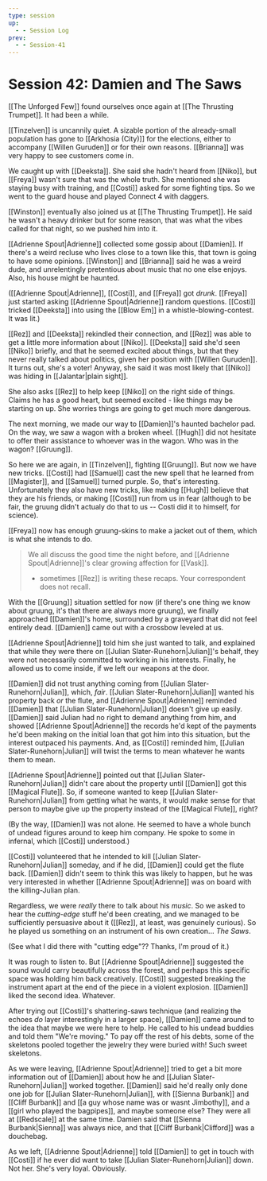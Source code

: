 ```yaml
---
type: session
up:
  - - Session Log
prev:
  - - Session-41
---
```


# Session 42: Damien and The Saws

[[The Unforged Few]] found ourselves once again at [[The Thrusting Trumpet]]. It had been a while.

[[Tinzelven]] is uncannily quiet. A sizable portion of the already-small population has gone to [[Arkhosia (City)]] for the elections, either to accompany [[Willen Guruden]] or for their own reasons. [[Brianna]] was very happy to see customers come in.

We caught up with [[Deeksta]]. She said she hadn't heard from [[Niko]], but [[Freya]] wasn't sure that was the whole truth. She mentioned she was staying busy with training, and [[Costi]] asked for some fighting tips. So we went to the guard house and played Connect 4 with daggers.

[[Winston]] eventually also joined us at [[The Thrusting Trumpet]]. He said he wasn't a heavy drinker but for some reason, that was what the vibes called for that night, so we pushed him into it. 

[[Adrienne Spout|Adrienne]] collected some gossip about [[Damien]]. If there's a weird recluse who lives close to a town like this, that town is going to have some opinions. [[Winston]] and [[Brianna]] said he was a weird dude, and unrelentingly pretentious about music that no one else enjoys. Also, his house might be haunted. 

([[Adrienne Spout|Adrienne]], [[Costi]], and [[Freya]] got *drunk*. [[Freya]] just started asking [[Adrienne Spout|Adrienne]] random questions. [[Costi]] tricked [[Deeksta]] into using the [[Blow Em]] in a whistle-blowing-contest. It was lit.)

[[Rez]] and [[Deeksta]] rekindled their connection, and [[Rez]] was able to get a little more information about [[Niko]]. [[Deeksta]] said she'd seen [[Niko]] briefly, and that he seemed excited about things, but that they never really talked about politics, given her position with [[Willen Guruden]]. It turns out, she's a voter! Anyway, she said it was most likely that [[Niko]] was hiding in [[Jalantar|plain sight]]. 

 She also asks [[Rez]] to help keep [[Niko]] on the right side of things. Claims he has a good heart, but seemed excited - like things may be starting on up. She worries things are going to get much more dangerous. 

The next morning, we made our way to [[Damien]]'s haunted bachelor pad. On the way, we saw a wagon with a broken wheel. [[Hugh]] did not hesitate to offer their assistance to whoever was in the wagon. Who was in the wagon? [[Gruung]]. 

So here we are again, in [[Tinzelven]], fighting [[Gruung]]. But now we have new tricks. [[Costi]] had [[Samuel]] cast the new spell that he learned from [[Magister]], and [[Samuel]] turned purple. So, that's interesting. Unfortunately they also have new tricks, like making [[Hugh]] believe that they are his friends, or making [[Costi]] run from us in fear (although to be fair, the gruung didn't actualy do that to us -- Costi did it to himself, for science).

[[Freya]] now has enough gruung-skins to make a jacket out of them, which is what she intends to do. 

> We all discuss the good time the night before, and [[Adrienne Spout|Adrienne]]'s clear growing affection for [[Vask]].
> 
> - sometimes [[Rez]] is writing these recaps. Your correspondent does not recall.

With the [[Gruung]] situation settled for now (if there's one thing we know about gruung, it's that there are always more gruung), we finally approached [[Damien]]'s home, surrounded by a graveyard that did not feel entirely dead. [[Damien]] came out with a crossbow leveled at us.

[[Adrienne Spout|Adrienne]] told him she just wanted to talk, and explained that while they were there on [[Julian Slater-Runehorn|Julian]]'s behalf, they were not necessarily committed to working in his interests. Finally, he allowed us to come inside, if we left our weapons at the door. 

[[Damien]] did not trust anything coming from [[Julian Slater-Runehorn|Julian]], which, *fair*. [[Julian Slater-Runehorn|Julian]] wanted his property back *or* the flute, and [[Adrienne Spout|Adrienne]] reminded [[Damien]] that [[Julian Slater-Runehorn|Julian]] doesn't give up easily. [[Damien]] said Julian had no right to demand anything from him, and showed [[Adrienne Spout|Adrienne]] the records he'd kept of the payments he'd been making on the initial loan that got him into this situation, but the interest outpaced his payments. And, as [[Costi]] reminded him, [[Julian Slater-Runehorn|Julian]] will twist the terms to mean whatever he wants them to mean.

[[Adrienne Spout|Adrienne]] pointed out that [[Julian Slater-Runehorn|Julian]] didn't care about the property until [[Damien]] got this [[Magical Flute]]. So, if someone wanted to keep [[Julian Slater-Runehorn|Julian]] from getting what he wants, it would make sense for that person to maybe give up the property instead of the [[Magical Flute]], right?

(By the way, [[Damien]] was not alone. He seemed to have a whole bunch of undead figures around to keep him company. He spoke to some in infernal, which [[Costi]] understood.)

[[Costi]] volunteered that he intended to kill [[Julian Slater-Runehorn|Julian]] someday, and if he did, [[Damien]] could get the flute back. [[Damien]] didn't seem to think this was likely to happen, but he was very interested in whether [[Adrienne Spout|Adrienne]] was on board with the killing-Julian plan. 

Regardless, we were *really* there to talk about his *music*. So we asked to hear the *cutting-edge* stuff he'd been creating, and we managed to be sufficiently persuasive about it ([[Rez]], at least, was genuinely curious). So he played us something on an instrument of his own creation... *The Saws*. 

(See what I did there with "cutting edge"?? Thanks, I'm proud of it.)

It was rough to listen to. But [[Adrienne Spout|Adrienne]] suggested the sound would carry beautifully across the forest, and perhaps this specific space was holding him back creatively. [[Costi]] suggested breaking the instrument apart at the end of the piece in a violent explosion. [[Damien]] liked the second idea. Whatever. 

After trying out [[Costi]]'s shattering-saws technique (and realizing the echoes *do* layer interestingly in a larger space), [[Damien]] came around to the idea that maybe we were here to help. He called to his undead buddies and told them "We're moving." To pay off the rest of his debts, some of the skeletons pooled together the jewelry they were buried with! Such sweet skeletons.

As we were leaving, [[Adrienne Spout|Adrienne]] tried to get a bit more information out of [[Damien]] about how he and [[Julian Slater-Runehorn|Julian]] worked together. [[Damien]] said he'd really only done one job for [[Julian Slater-Runehorn|Julian]], with [[Sienna Burbank]] and [[Cliff Burbank]] and [[a guy whose name was or wasnt Jimbothy]], and a [[girl who played the bagpipes]], and maybe someone else? They were all at [[Redscale]] at the same time. Damien said that [[Sienna Burbank|Sienna]] was always nice, and that [[Cliff Burbank|Clifford]] was a douchebag. 

As we left, [[Adrienne Spout|Adrienne]] told [[Damien]] to get in touch with [[Costi]] if he ever did want to take [[Julian Slater-Runehorn|Julian]] down. Not her. She's very loyal. Obviously. 
